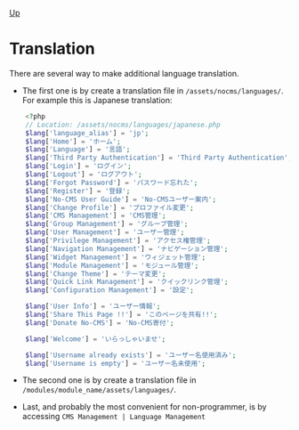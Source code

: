 [Up](../tutorial.md)

Translation
===========

There are several way to make additional language translation.

* The first one is by create a translation file in `/assets/nocms/languages/`. For example this is Japanese translation:

```php
    <?php
    // Location: /assets/nocms/languages/japanese.php
    $lang['language_alias'] = 'jp';
    $lang['Home'] = 'ホーム';
    $lang['Language'] = '言語';
    $lang['Third Party Authentication'] = 'Third Party Authentication';
    $lang['Login'] = 'ログイン';
    $lang['Logout'] = 'ログアウト';
    $lang['Forgot Password'] = 'パスワード忘れた';
    $lang['Register'] = '登録';
    $lang['No-CMS User Guide'] = 'No-CMSユーザー案内';
    $lang['Change Profile'] = 'プロファイル変更';
    $lang['CMS Management'] = 'CMS管理';
    $lang['Group Management'] = 'グループ管理';
    $lang['User Management'] = 'ユーザー管理';
    $lang['Privilege Management'] = 'アクセス権管理';
    $lang['Navigation Management'] = 'ナビゲーション管理';
    $lang['Widget Management'] = 'ウィジェット管理';
    $lang['Module Management'] = 'モジュール管理';
    $lang['Change Theme'] = 'テーマ変更';
    $lang['Quick Link Management'] = 'クイックリンク管理';
    $lang['Configuration Management'] = '設定';

    $lang['User Info'] = 'ユーザー情報';
    $lang['Share This Page !!'] = 'このページを共有!!';
    $lang['Donate No-CMS'] = 'No-CMS寄付';

    $lang['Welcome'] = 'いらっしゃいませ';

    $lang['Username already exists'] = 'ユーザー名使用済み';
    $lang['Username is empty'] = 'ユーザー名未使用';

```

* The second one is by create a translation file in `/modules/module_name/assets/languages/`. 

* Last, and probably the most convenient for non-programmer, is by accessing `CMS Management | Language Management`
